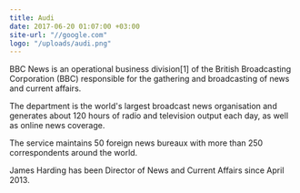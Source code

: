 ```yaml
---
title: Audi
date: 2017-06-20 01:07:00 +03:00
site-url: "//google.com"
logo: "/uploads/audi.png"
---
```


BBC News is an operational business division[1] of the British Broadcasting Corporation (BBC) responsible for the gathering and broadcasting of news and current affairs. 

The department is the world's largest broadcast news organisation and generates about 120 hours of radio and television output each day, as well as online news coverage.

The service maintains 50 foreign news bureaux with more than 250 correspondents around the world.

James Harding has been Director of News and Current Affairs since April 2013.

